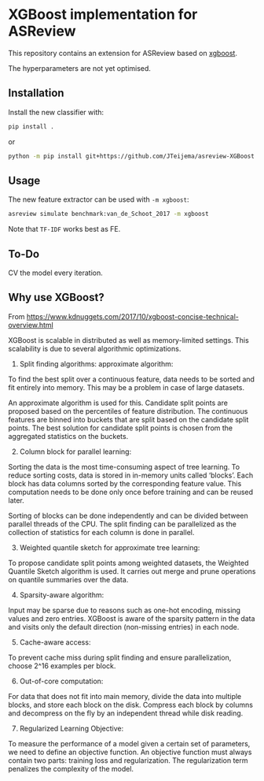 # XGBoost implementation for ASReview
This repository contains an extension for ASReview based on [xgboost](https://github.com/dmlc/xgboost).

The hyperparameters are not yet optimised.

## Installation
Install the new classifier with:

```bash
pip install .
```

or

```bash
python -m pip install git+https://github.com/JTeijema/asreview-XGBoost.git
```

## Usage
The new feature extractor can be used with `-m xgboost`:

```bash
asreview simulate benchmark:van_de_Schoot_2017 -m xgboost
```

Note that `TF-IDF` works best as FE.

## To-Do
CV the model every iteration.

## Why use XGBoost?
From https://www.kdnuggets.com/2017/10/xgboost-concise-technical-overview.html
 
XGBoost is scalable in distributed as well as memory-limited settings. This scalability is due to several algorithmic optimizations.

1. Split finding algorithms: approximate algorithm:

To find the best split over a continuous feature, data needs to be sorted and fit entirely into memory. This may be a problem in case of large datasets.

An approximate algorithm is used for this. Candidate split points are proposed based on the percentiles of feature distribution. The continuous features are binned into buckets that are split based on the candidate split points. The best solution for candidate split points is chosen from the aggregated statistics on the buckets.

2. Column block for parallel learning:

Sorting the data is the most time-consuming aspect of tree learning. To reduce sorting costs, data is stored in in-memory units called ‘blocks’. Each block has data columns sorted by the corresponding feature value. This computation needs to be done only once before training and can be reused later.

Sorting of blocks can be done independently and can be divided between parallel threads of the CPU. The split finding can be parallelized as the collection of statistics for each column is done in parallel.

3. Weighted quantile sketch for approximate tree learning:

To propose candidate split points among weighted datasets, the Weighted Quantile Sketch algorithm is used. It carries out merge and prune operations on quantile summaries over the data.

4. Sparsity-aware algorithm:

Input may be sparse due to reasons such as one-hot encoding, missing values and zero entries. XGBoost is aware of the sparsity pattern in the data and visits only the default direction (non-missing entries) in each node.

5. Cache-aware access:

To prevent cache miss during split finding and ensure parallelization, choose 2^16 examples per block.

6. Out-of-core computation:

For data that does not fit into main memory, divide the data into multiple blocks, and store each block on the disk. Compress each block by columns and decompress on the fly by an independent thread while disk reading.

7. Regularized Learning Objective:

To measure the performance of a model given a certain set of parameters, we need to define an objective function. An objective function must always contain two parts: training loss and regularization. The regularization term penalizes the complexity of the model.
